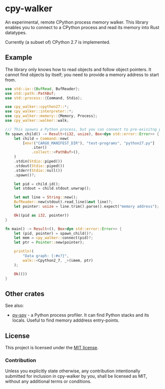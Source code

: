 # cpy-walker

An experimental, remote CPython process memory walker.
This library enables you to connect to a CPython process and read its memory into Rust datatypes.

Currently (a subset of) CPython 2.7 is implemented.

## Example

The library only knows how to read objects and follow object pointers.
It cannot find objects by itself; you need to provide a memory address to start from.

```rust
use std::io::{BufRead, BufReader};
use std::path::PathBuf;
use std::process::{Command, Stdio};

use cpy_walker::cpython27::*;
use cpy_walker::interpreter::*;
use cpy_walker::memory::{Memory, Process};
use cpy_walker::walker::walk;

/// This spawns a Python process, but you can connect to pre-exisitng processes as well.
fn spawn_child() -> Result<(i32, usize), Box<dyn std::error::Error>> {
    let child = Command::new(
        [env!("CARGO_MANIFEST_DIR"), "test-programs", "python27.py"]
            .iter()
            .collect::<PathBuf>(),
    )
    .stdin(Stdio::piped())
    .stdout(Stdio::piped())
    .stderr(Stdio::null())
    .spawn()?;

    let pid = child.id();
    let stdout = child.stdout.unwrap();

    let mut line = String::new();
    BufReader::new(stdout).read_line(&mut line)?;
    let pointer: usize = line.trim().parse().expect("memory address");

    Ok((pid as i32, pointer))
}

fn main() -> Result<(), Box<dyn std::error::Error>> {
    let (pid, pointer) = spawn_child()?;
    let mem = cpy_walker::connect(pid)?;
    let ptr = Pointer::new(pointer);

    println!(
        "Data graph: {:#x?}",
        walk::<Cpython2_7, _>(&mem, ptr)
    );

    Ok(())
}
```

## Other crates

See also:
- [py-spy](https://github.com/benfred/py-spy) - a Python process profiler. It can find Python stacks and its locals. Useful to find memory adddress entry-points.

## License

This project is licensed under the [MIT license].

[MIT license]: https://github.com/tomcur/cpy-walker/blob/master/LICENSE

### Contribution

Unless you explicitly state otherwise, any contribution intentionally submitted
for inclusion in cpy-walker by you, shall be licensed as MIT, without any additional
terms or conditions.
